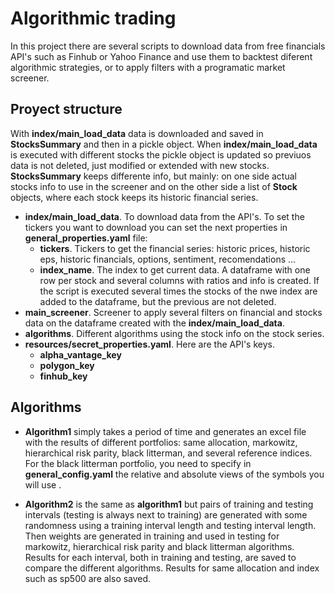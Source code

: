# Algorithmic trading
In this project there are several scripts to download data from free financials API's such as Finhub or Yahoo Finance and use them to backtest diferent algorithmic strategies, or to apply filters with a programatic market screener.
## Proyect structure
With  **index/main_load_data** data is downloaded and saved in  **StocksSummary** and then in a pickle object. When   **index/main_load_data** is executed with different stocks the pickle object is updated so previuos data is not deleted, just modified or extended with new stocks.
**StocksSummary** keeps differente info, but mainly: on one side actual stocks info to use in the screener and on the other side a list of **Stock** objects, where each stock keeps its historic financial series.
* **index/main_load_data**. To download data from the API's.  To set the tickers you want to download you can set the next properties in  **general_properties.yaml** file:
  * **tickers**. Tickers to get the financial series: historic prices, historic eps, historic financials, options, sentiment, recomendations ...
  * **index_name**. The index to get current data. A dataframe with one row per stock and several columns with ratios and info is created. If the script is executed several times the stocks of the nwe index are added to the dataframe, but the previous are not deleted.
* **main_screener**. Screener to apply several filters on financial and stocks data on the dataframe created with the **index/main_load_data**.
* **algorithms**. Different algorithms using the stock info on the stock series.
* **resources/secret_properties.yaml**. Here are the API's keys. 
  * **alpha_vantage_key**
  * **polygon_key**
  * **finhub_key**
## Algorithms

+ **Algorithm1** simply takes a period of time and generates an excel file with the results of different portfolios: same allocation, markowitz, hierarchical risk parity, black litterman, and several reference indices. For the black litterman portfolio, you need to specify in **general_config.yaml** the relative and absolute views of the symbols you will use .
* **Algorithm2** is the same as **algorithm1** but pairs of training and testing intervals (testing is always next to training) are generated with some randomness using a training  interval length and testing interval length. Then weights are generated in training and used in testing for  markowitz, hierarchical risk parity and black litterman algorithms.
Results for each interval, both in training and testing, are saved to compare the different algorithms. Results for same allocation and index such as sp500 are also saved.